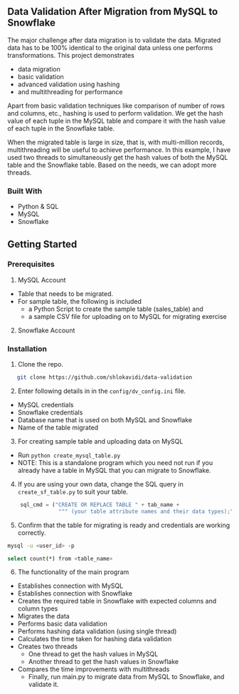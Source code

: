 ## Data Validation After Migration from MySQL to Snowflake

The major challenge after data migration is to validate the data. Migrated data has to be 100% identical to the original data unless one performs transformations. This project demonstrates 
*	data migration
*	basic validation
*	advanced validation using hashing
*	and multithreading for performance

Apart from basic validation techniques like comparison of number of rows and columns, etc., hashing is used to perform validation. We get the hash value of each tuple in the MySQL table and compare it with the hash value of each tuple in the Snowflake table.

When the migrated table is large in size, that is, with multi-million records, multithreading will be useful to achieve performance. In this example, I have used two threads to simultaneously get the hash values of both the MySQL table and the Snowflake table. Based on the needs, we can adopt more threads.

### Built With
*	Python & SQL
*	MySQL
*	Snowflake


## Getting Started
### Prerequisites
1.	MySQL Account
* Table that needs to be migrated.
* For sample table, the following is included
   - a Python Script to create the sample table (sales_table) and 
   - a sample CSV file for uploading on to MySQL for migrating exercise
2.	Snowflake Account
### Installation
1.	Clone the repo.
```sh
   git clone https://github.com/shlokavidi/data-validation
```
2.	Enter following details in in the `config/dv_config.ini` file.
*	MySQL credentials
*	Snowflake credentials 
*	Database name that is used on both MySQL and Snowflake
*	Name of the table migrated
3.	For creating sample table and uploading data on MySQL
*	Run `python create_mysql_table.py` 
*	NOTE: This is a standalone program which you need not run if you already have a table in MySQL that you can migrate to Snowflake.

4.	If you are using your own data, change the SQL query in `create_sf_table.py` to suit your table.
```python
    sql_cmd = ("CREATE OR REPLACE TABLE " + tab_name +
                """ (your table attribute names and their data types);""")
```
5.	Confirm that the table for migrating is ready and credentials are working correctly.
```sh
mysql -u <user_id> -p
```
```sh
select count(*) from <table_name>
```
6.	The functionality of the main program
* Establishes connection with MySQL
* Establishes connection with Snowflake
* Creates the required table in Snowflake with expected columns and column types
* Migrates the data
* Performs basic data validation
* Performs hashing data validation (using single thread)
* Calculates the time taken for hashing data validation
* Creates two threads
   - One thread to get the hash values in MySQL
   - Another thread to get the hash values in Snowflake
* Compares the time improvements with multithreads
   - Finally, run main.py to migrate data from MySQL to Snowflake, and validate it.



